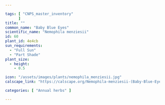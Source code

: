 ```yaml
---

tags: [ "CNPS_master_inventory"
      ]
title: ""
common_name: "Baby Blue Eyes"
scientific_name: "Nemophila menziesii"
id: 60
plant_id: 4e4cb
sun_requirements:
  - "Full Sun"
  - "Part Shade"
plant_size:
  - height: 
    - 0.5

icon: "/assets/images/plants/nemophila_menziesii.jpg" 
calscape_link: "https://calscape.org/Nemophila-menziesii-(Baby-Blue-Eyes)"

categories: [ "Annual herbs" ]

---
```




